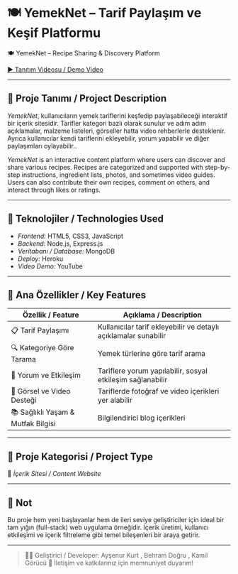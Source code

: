 # 🍽 YemekNet – Tarif Paylaşım ve Keşif Platformu  
🍽 YemekNet – Recipe Sharing & Discovery Platform

[▶ Tanıtım Videosu / Demo Video](https://youtu.be/UB_Q_k4mGNg?si=brZL_XgJzrrEa2t-)

---

## 🧾 Proje Tanımı / Project Description

*YemekNet*, kullanıcıların yemek tariflerini keşfedip paylaşabileceği interaktif bir içerik sitesidir. Tarifler kategori bazlı olarak sunulur ve adım adım açıklamalar, malzeme listeleri, görseller hatta video rehberlerle desteklenir. Ayrıca kullanıcılar kendi tariflerini ekleyebilir, yorum yapabilir ve diğer paylaşımları oylayabilir..

*YemekNet* is an interactive content platform where users can discover and share various recipes. Recipes are categorized and supported with step-by-step instructions, ingredient lists, photos, and sometimes video guides. Users can also contribute their own recipes, comment on others, and interact through likes or ratings.

---

## 🔧 Teknolojiler / Technologies Used

- *Frontend:* HTML5, CSS3, JavaScript  
- *Backend:* Node.js, Express.js  
- *Veritabanı / Database:* MongoDB  
- *Deploy:* Heroku  
- *Video Demo:* YouTube

---

## 🌟 Ana Özellikler / Key Features

| Özellik / Feature                     | Açıklama / Description                                                  |
|--------------------------------------|-------------------------------------------------------------------------|
| 📋 Tarif Paylaşımı                   | Kullanıcılar tarif ekleyebilir ve detaylı açıklamalar sunabilir         |
| 🔍 Kategoriye Göre Tarama           | Yemek türlerine göre tarif arama                                        |
| 💬 Yorum ve Etkileşim               | Tariflere yorum yapılabilir, sosyal etkileşim sağlanabilir              |
| 📸 Görsel ve Video Desteği          | Tariflerde fotoğraf ve video içerikleri yer alabilir                    |
| 📚 Sağlıklı Yaşam & Mutfak Bilgisi  | Bilgilendirici blog içerikleri                                          |

---

## 🚀 Proje Kategorisi / Project Type

📂 *İçerik Sitesi / Content Website*

---

## 📌 Not

Bu proje hem yeni başlayanlar hem de ileri seviye geliştiriciler için ideal bir tam yığın (full-stack) web uygulama örneğidir. İçerik üretimi, kullanıcı etkileşimi ve içerik filtreleme gibi temel bileşenleri bir araya getirir.

---

> 👩‍💻 Geliştirici / Developer: Ayşenur Kurt  , Behram Doğru , Kamil Görücü
> 📨 İletişim ve katkılarınız için memnuniyet duyarım!
